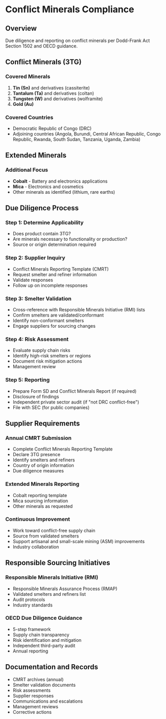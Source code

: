 # Conflict Minerals Compliance

## Overview

Due diligence and reporting on conflict minerals per Dodd-Frank Act Section 1502 and OECD guidance.

## Conflict Minerals (3TG)

### Covered Minerals
1. **Tin (Sn)** and derivatives (cassiterite)
2. **Tantalum (Ta)** and derivatives (coltan)
3. **Tungsten (W)** and derivatives (wolframite)
4. **Gold (Au)**

### Covered Countries
- Democratic Republic of Congo (DRC)
- Adjoining countries (Angola, Burundi, Central African Republic, Congo Republic, Rwanda, South Sudan, Tanzania, Uganda, Zambia)

## Extended Minerals

### Additional Focus
- **Cobalt** - Battery and electronics applications
- **Mica** - Electronics and cosmetics
- Other minerals as identified (lithium, rare earths)

## Due Diligence Process

### Step 1: Determine Applicability
- Does product contain 3TG?
- Are minerals necessary to functionality or production?
- Source or origin determination required

### Step 2: Supplier Inquiry
- Conflict Minerals Reporting Template (CMRT)
- Request smelter and refiner information
- Validate responses
- Follow up on incomplete responses

### Step 3: Smelter Validation
- Cross-reference with Responsible Minerals Initiative (RMI) lists
- Confirm smelters are validated/conformant
- Identify non-conformant smelters
- Engage suppliers for sourcing changes

### Step 4: Risk Assessment
- Evaluate supply chain risks
- Identify high-risk smelters or regions
- Document risk mitigation actions
- Management review

### Step 5: Reporting
- Prepare Form SD and Conflict Minerals Report (if required)
- Disclosure of findings
- Independent private sector audit (if "not DRC conflict-free")
- File with SEC (for public companies)

## Supplier Requirements

### Annual CMRT Submission
- Complete Conflict Minerals Reporting Template
- Declare 3TG presence
- Identify smelters and refiners
- Country of origin information
- Due diligence measures

### Extended Minerals Reporting
- Cobalt reporting template
- Mica sourcing information
- Other minerals as requested

### Continuous Improvement
- Work toward conflict-free supply chain
- Source from validated smelters
- Support artisanal and small-scale mining (ASM) improvements
- Industry collaboration

## Responsible Sourcing Initiatives

### Responsible Minerals Initiative (RMI)
- Responsible Minerals Assurance Process (RMAP)
- Validated smelters and refiners list
- Audit protocols
- Industry standards

### OECD Due Diligence Guidance
- 5-step framework
- Supply chain transparency
- Risk identification and mitigation
- Independent third-party audit
- Annual reporting

## Documentation and Records
- CMRT archives (annual)
- Smelter validation documents
- Risk assessments
- Supplier responses
- Communications and escalations
- Management reviews
- Corrective actions
